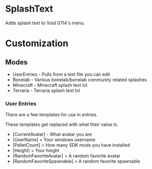 # SplashText
Adds splash text to Void G114's menu.

# Customization

## Modes
* UserEntries - Pulls from a text file you can edit
* Bonelab - Various bonelab/bonelab community related splashes
* Minecraft - Minecraft splash text lol
* Terraria - Terraria splash text lol

### User Entries
There are a few templates for use in entries.

These templates get replaced with what their value is.

* [CurrentAvatar] - What avatar you are
* [UserName] = Your windows username
* [PalletCount] = How many SDK mods you have installed
* [Height] = Your height
* [RandomFavoriteAvatar] = A random favorite avatar
* [RandomFavoriteSpawnable] = A random favorite spawnable